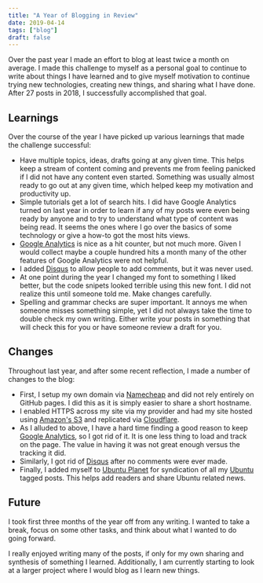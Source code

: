 ```yaml
---
title: "A Year of Blogging in Review"
date: 2019-04-14
tags: ["blog"]
draft: false
---
```


Over the past year I made an effort to blog at least twice a month on average. I made this challenge to myself as a personal goal to continue to write about things I have learned and to give myself motivation to continue trying new technologies, creating new things, and sharing what I have done. After 27 posts in 2018, I successfully accomplished that goal.

## Learnings

Over the course of the year I have picked up various learnings that made the challenge successful:

- Have multiple topics, ideas, drafts going at any given time. This helps keep a stream of content coming and prevents me from feeling panicked if I did not have any content even started. Something was usually almost ready to go out at any given time, which helped keep my motivation and productivity up.
- Simple tutorials get a lot of search hits. I did have Google Analytics turned on last year in order to learn if any of my posts were even being ready by anyone and to try to understand what type of content was being read. It seems the ones where I go over the basics of some technology or give a how-to got the most hits views.
- [Google Analytics](https://analytics.google.com/analytics/web/) is nice as a hit counter, but not much more. Given I would collect maybe a couple hundred hits a month many of the other features of Google Analytics were not helpful.
- I added [Disqus](https://disqus.com/) to allow people to add comments, but it was never used.
- At one point during the year I changed my font to something I liked better, but the code snipets looked terrible using this new font. I did not realize this until someone told me. Make changes carefully.
- Spelling and grammar checks are super important. It annoys me when someone misses something simple, yet I did not always take the time to double check my own writing. Either write your posts in something that will check this for you or have someone review a draft for you.

## Changes

Throughout last year, and after some recent reflection, I made a number of changes to the blog:

- First, I setup my own domain via [Namecheap](https://www.namecheap.com/) and did not rely entirely on GitHub pages. I did this as it is simply easier to share a short hostname.
- I enabled HTTPS across my site via my provider and had my site hosted using [Amazon's S3](https://aws.amazon.com/s3/) and replicated via [Cloudflare](https://www.cloudflare.com/).
- As I alluded to above, I have a hard time finding a good reason to keep [Google Analytics](https://analytics.google.com/analytics/web/), so I got rid of it. It is one less thing to load and track on the page. The value in having it was not great enough versus the tracking it did.
- Similarly, I got rid of [Disqus](https://disqus.com/) after no comments were ever made.
- Finally, I added myself to [Ubuntu Planet](http://planet.ubuntu.com/) for syndication of all my [Ubuntu](https://powersj.io/tags/ubuntu/) tagged posts. This helps add readers and share Ubuntu related news.

## Future

I took first three months of the year off from any writing. I wanted to take a break, focus on some other tasks, and think about what I wanted to do going forward.

I really enjoyed writing many of the posts, if only for my own sharing and synthesis of something I learned. Additionally, I am currently starting to look at a larger project where I would blog as I learn new things.
